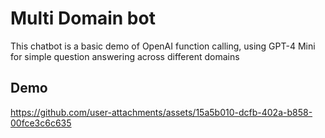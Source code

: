 # Multi Domain bot
This chatbot is a basic demo of OpenAI function calling, using GPT-4 Mini for simple question answering across different domains
## Demo

https://github.com/user-attachments/assets/15a5b010-dcfb-402a-b858-00fce3c6c635

